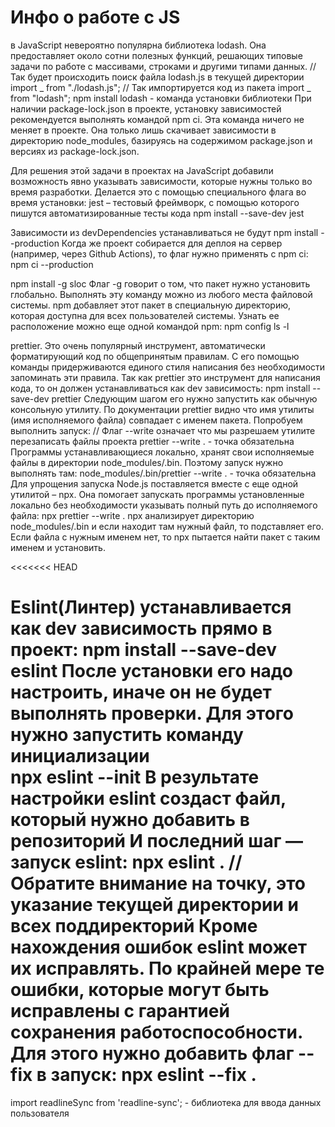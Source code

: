 # Инфо о работе с JS

в JavaScript невероятно популярна библиотека lodash. Она предоставляет около сотни полезных функций, решающих типовые задачи по работе с массивами, строками и другими типами данных. 
// Так будет происходить поиск файла lodash.js в текущей директории
import _ from "./lodash.js";
// Так импортируется код из пакета
import _ from "lodash";
npm install lodash - команда установки библиотеки
При наличии package-lock.json в проекте, установку зависимостей рекомендуется выполнять командой npm ci.  Эта команда ничего не меняет в проекте. Она только лишь скачивает зависимости в директорию node_modules, базируясь на содержимом package.json и версиях из package-lock.json.

Для решения этой задачи в проектах на JavaScript добавили возможность явно указывать зависимости, которые нужны только во время разработки. Делается это с помощью специального флага во время установки:
jest – тестовый фреймворк, с помощью которого пишутся автоматизированные тесты кода npm install --save-dev jest

Зависимости из devDependencies устанавливаться не будут
npm install --production
Когда же проект собирается для деплоя на сервер (например, через Github Actions), то флаг нужно применять с npm ci: npm ci --production

npm install -g sloc
Флаг -g говорит о том, что пакет нужно установить глобально. Выполнять эту команду можно из любого места файловой системы. npm добавляет этот пакет в специальную директорию, которая доступна для всех пользователей системы. Узнать ее расположение можно еще одной командой npm: npm config ls -l

prettier. Это очень популярный инструмент, автоматически форматирующий код по общепринятым правилам. С его помощью команды придерживаются единого стиля написания без необходимости запоминать эти правила. 
Так как prettier это инструмент для написания кода, то он должен устанавливаться как dev зависимость:
npm install --save-dev prettier
Следующим шагом его нужно запустить как обычную консольную утилиту. По документации prettier видно что имя утилиты (имя исполняемого файла) совпадает с именем пакета. Попробуем выполнить запуск:
// Флаг --write означает что мы разрешаем утилите перезаписать файлы проекта
prettier --write . - точка обязательна
Программы устанавливающиеся локально, хранят свои исполняемые файлы в директории node_modules/.bin. Поэтому запуск нужно выполнять там:
node_modules/.bin/prettier --write . - точка обязательна
Для упрощения запуска Node.js поставляется вместе с еще одной утилитой – npx. Она помогает запускать программы установленные локально без необходимости указывать полный путь до исполняемого файла:
npx prettier --write .
npx анализирует директорию node_modules/.bin и если находит там нужный файл, то подставляет его. Если файла с нужным именем нет, то npx пытается найти пакет с таким именем и установить.


<<<<<<< HEAD

Eslint(Линтер) устанавливается как dev зависимость прямо в проект:
npm install --save-dev eslint
После установки его надо настроить, иначе он не будет выполнять проверки. Для этого нужно запустить команду инициализации  
npx eslint --init
В результате настройки eslint создаст файл, который нужно добавить в репозиторий
И последний шаг — запуск eslint: npx eslint .
//Обратите внимание на точку, это указание текущей директории и всех поддиректорий
Кроме нахождения ошибок eslint может их исправлять. По крайней мере те ошибки, которые могут быть исправлены с гарантией сохранения работоспособности. Для этого нужно добавить флаг --fix в запуск:
npx eslint --fix .
=======
import readlineSync from 'readline-sync'; - библиотека для ввода данных пользователя
